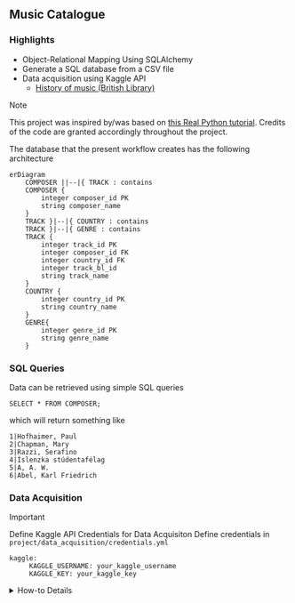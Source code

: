 ## **Music Catalogue**

### **Highlights**
- Object-Relational Mapping Using SQLAlchemy
- Generate a SQL database from a CSV file
- Data acquisition using Kaggle API
    - [History of music (British Library)](https://www.kaggle.com/datasets/peacehegemony/history-of-music-bnb)


> [!NOTE]
> This project was inspired by/was based on [this Real Python tutorial](https://realpython.com/python-sqlite-sqlalchemy/#working-with-sqlalchemy-and-python-objects). Credits of the code are granted accordingly throughout the project.

The database that the present workflow creates has the following architecture

```mermaid
erDiagram
    COMPOSER ||--|{ TRACK : contains
    COMPOSER {
        integer composer_id PK
        string composer_name
    }
    TRACK }|--|{ COUNTRY : contains
    TRACK }|--|{ GENRE : contains
    TRACK {
        integer track_id PK
        integer composer_id FK
        integer country_id FK
        integer track_bl_id
        string track_name
    }
    COUNTRY {
        integer country_id PK
        string country_name
    }
    GENRE{
        integer genre_id PK
        string genre_name
    }
```

### **SQL Queries**
Data can be retrieved using simple SQL queries
```
SELECT * FROM COMPOSER;
```

which will return something like
```
1|Hofhaimer, Paul
2|Chapman, Mary
3|Razzi, Serafino
4|Íslenzka stúdentafélag
5|A, A. W.
6|Abel, Karl Friedrich
```

### **Data Acquisition**
> [!IMPORTANT]
> Define Kaggle API Credentials for Data Acquisiton
> Define credentials in `project/data_acquisition/credentials.yml`
> ```
> kaggle:
>      KAGGLE_USERNAME: your_kaggle_username
>      KAGGLE_KEY: your_kaggle_key
> ```


<details>
<summary> How-to Details
</summary>

0. Acquire dataset from Kaggle
```python
python project/data_acquisition/main.py
```

1. Clean Kaggle database using:
```python
python project/generate_data/generate_csv.py
```

2. Create .db database using:
```python
python project/generate_data/generate_db.py
```

3. Add new track and perform simple queries:
```python
python project/queries/q1/main.py
```

4. Perform sql queries in the CL
```shell
sqlite3 project/data/records.db
```
</details>
